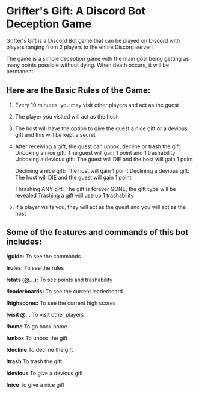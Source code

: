 # Grifter's Gift: A Discord Bot Deception Game

Grifter's Gift is a Discord Bot game that can be played on Discord with players ranging from 2 players to the entire Discord server!

The game is a simple deception game with the main goal being getting as many points possible without dying. When death occurs, it will be permanent!

## Here are the Basic Rules of the Game:
  1. Every 10 minutes, you may visit other players and act as the guest

  2. The player you visited will act as the host

  3. The host will have the option to give the guest a nice gift or a devious gift and this will be kept a secret

  4. After receiving a gift, the guest can unbox, decline or trash the gift
      Unboxing a nice gift: The guest will gain 1 point and 1 trashability
      Unboxing a devious gift: The guest will DIE and the host will gain 1 point

      Declining a nice gift: The host will gain 1 point
      Declining a devious gift: The host will DIE and the guest will gain 1 point

      Thrashing ANY gift: The gift is forever GONE; the gift type will be revealed
         Trashing a gift will use up 1 trashability

  5. If a player visits you, they will act as the guest and you will act as the host


## Some of the features and commands of this bot includes:
  **!guide:** 
      To see the commands
  
  **!rules:**
      To see the rules
  
  **!stats (@...):**
      To see points and trashability
  
  **!leaderboards:** 
      To see the current leaderboard
  
  **!highscores:**
      To see the current high scores
  
  **!visit @...**
  To visit other players
  
  **!home**
  To go back home
  
  **!unbox**
  To unbox the gift
  
  **!decline**
  To decline the gift
  
  **!trash**
  To trash the gift
  
  **!devious**
  To give a devious gift
  
  **!nice**
  To give a nice gift
